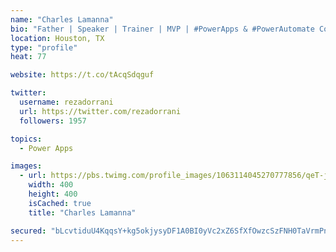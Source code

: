 ```yaml
---
name: "Charles Lamanna"
bio: "Father | Speaker | Trainer | MVP | #PowerApps & #PowerAutomate Community Super User | YouTuber Right-pointing triangle http://youtube.com/c/rezadorrani | Learn - Share - Clockwise rightwards and leftwards open circle arrows"
location: Houston, TX
type: "profile"
heat: 77

website: https://t.co/tAcqSdqguf

twitter:
  username: rezadorrani
  url: https://twitter.com/rezadorrani
  followers: 1957

topics:
  - Power Apps

images:
  - url: https://pbs.twimg.com/profile_images/1063114045270777856/qeT-jpWr_400x400.jpg
    width: 400
    height: 400
    isCached: true
    title: "Charles Lamanna"

secured: "bLcvtiduU4KqqsY+kg5okjysyDF1A0BI0yVc2xZ6SfXfOwzcSzFNH0TaVrmPnoFehRU7y408thGAIjbqfGC/SyaR8PBgHVBiUeHepbwxzE/z9UCUohxIZLCSN0NJpjOnJ/qDwwnaSDpk22GJ34sw9yHLuAdzDQMkS+o1V/VolGqoZeNZqwaAOdFzrTo0mi+CE531c3qsgYA1OyqhAHVJ1LSZ3JDpS93rCx/HAL+sjh9N86tfDtjwrKdL190RVPk1WSuG4qdgbB+ttLwW4aY3RvkplMmr1SVSzyxjEWw64FW2bq/o5/NCtrdZ9fDh4xEPpZ4GUYNwig4kZcYMw55zlFmHTy8w0dN6hRp/T4fuII3keHR8DqI3BZsVKQhIm1EGZ3h2/kk30KOAHwQCAL4fCWq1DI5+3WszZvcev12LTP0=;6RoBrZHSmY60g+Qo9l/9iA=="
---
```


